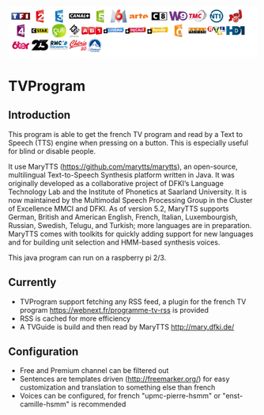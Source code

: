 ![tvprogram](tvprogram.png)

# TVProgram

## Introduction
This program is able to get the french TV program and read by a Text to Speech (TTS) engine when pressing on a button. 
This is especially useful for blind or disable people.

It use MaryTTS (https://github.com/marytts/marytts), an open-source, multilingual Text-to-Speech Synthesis platform written in Java. It was originally developed as a collaborative project of DFKI’s Language Technology Lab and the Institute of Phonetics at Saarland University. It is now maintained by the Multimodal Speech Processing Group in the Cluster of Excellence MMCI and DFKI.
As of version 5.2, MaryTTS supports German, British and American English, French, Italian, Luxembourgish, Russian, Swedish, Telugu, and Turkish; more languages are in preparation. MaryTTS comes with toolkits for quickly adding support for new languages and for building unit selection and HMM-based synthesis voices.

This java program can run on a raspberry pi 2/3. 

## Currently
* TVProgram support fetching any RSS feed, a plugin for the french TV program https://webnext.fr/programme-tv-rss is provided
* RSS is cached for more efficiency
* A TVGuide is build and then read by MaryTTS http://mary.dfki.de/

## Configuration
* Free and Premium channel can be filtered out
* Sentences are templates driven (http://freemarker.org/) for easy customization and translation to something else than french
* Voices can be configured, for french "upmc-pierre-hsmm" or "enst-camille-hsmm" is recommended